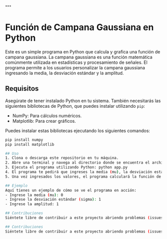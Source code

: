 """
# Función de Campana Gaussiana en Python

Este es un simple programa en Python que calcula y grafica una función de campana gaussiana. 
La campana gaussiana es una función matemática comúnmente utilizada en estadísticas y procesamiento de señales. 
El programa permite a los usuarios personalizar la campana gaussiana ingresando la media, la desviación estándar y la amplitud.

## Requisitos

Asegúrate de tener instalado Python en tu sistema. También necesitarás las siguientes bibliotecas de Python, que puedes instalar utilizando `pip`:

- NumPy: Para cálculos numéricos.
- Matplotlib: Para crear gráficos.

Puedes instalar estas bibliotecas ejecutando los siguientes comandos:

```bash
pip install numpy
pip install matplotlib

## Uso
1. Clona o descarga este repositorio en tu máquina.
2. Abre una terminal y navega al directorio donde se encuentra el archivo app.py.
3. Ejecuta el programa utilizando Python: python app.py
4. El programa te pedirá que ingreses la media (mu), la desviación estándar (sigma) y la amplitud de la campana gaussiana.
5. Una vez ingresados los valores, el programa calculará la función de campana gaussiana y la mostrará en un gráfico.

## Ejemplo
Aquí tienes un ejemplo de cómo se ve el programa en acción:
- Ingrese la media (mu): 0
- Ingrese la desviación estándar (sigma): 1
- Ingrese la amplitud: 1

## Contribuciones
Siéntete libre de contribuir a este proyecto abriendo problemas (issues) o enviando solicitudes de extracción (pull requests) para mejoras o correcciones.

## Contribuciones
Siéntete libre de contribuir a este proyecto abriendo problemas (issues) o enviando solicitudes de extracción (pull requests) para mejoras o correcciones.
